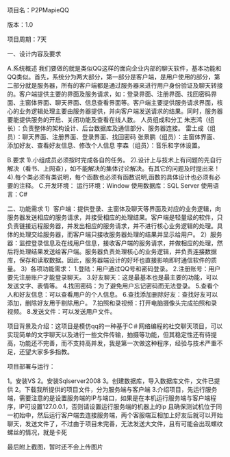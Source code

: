 项目名：P2PMapieQQ

版本：1.0

项目周期：7天

一、设计内容及要求

A.系统概述
       我们要做的就是类似QQ这样的面向企业内部的聊天软件，基本功能和QQ类似。首先，系统分为两大部分，第一部分是客户端，是用户使用的部分，第二部分就是服务器，所有的客户端都是通过服务器来进行用户身份验证及聊天转接的。客户端提供主要的界面及服务请求，如：登录界面、注册界面、找回密码界面、主窗体界面、聊天界面、信息查看界面等。客户端主要提供服务请求界面，核心的业务逻辑处理主要由服务器提供，并向客户端发送请求的结果。同时，服务器要能提供服务的开启、关闭功能及查看在线人数。
人员组成和分工
朱志鸿（组长）：负责整体的架构设计、后台数据库及通信部分、服务器连接。
雷土成（组员）：聊天界面、注册界面、登录界面、找回密码
张景鹏（组员）：主窗体界面、添加好友、查看好友信息、修改个人信息
李森（组员）：音乐和字体设置。

B.要求
1).小组成员必须按时完成各自的任务。
2).设计上与技术上有问题的先自行解决（看书、上网查），如不能解决的集体讨论解决。有其它的问题及时提出来！
4).每个类必须有类说明，每个函数也必须有函数说明,函数的具体设计也必须有必要的注释。
C.开发环境：
运行环境：Window
使用数据库：SQL Server
使用语言：C#

二、功能需求
1）客户端：提供登录、主窗体及聊天等界面及对应的业务逻辑，向服务器发送相应的服务请求，并接受相应的处理结果。客户端是轻量级的软件，只负责链接远程服务器，并发出相应的服务请求，并不进行核心业务逻辑的处理。具体的处理交给服务器，而客户端只接收服务器处理的结果并显示给用户。
2）服务器：监控登录信息及在线用户信息，接收客户端的服务请求，并做相应的处理，然后将处理结果发送给客户端。服务器负责处理核心的业务逻辑，并负责连接数据库，保存和读取数据。因此，服务器端设计的好坏也直接影响即时通信软件的质量。
3）各项功能需求：
1.登陆：用户通过QQ号和密码登录。
2.注册账号：用户要先注册账户才能登录聊天。
3.好友聊天：这是最基本也是最主要的功能，可以发送文字、表情等。
4.找回密码：为了避免用户忘记密码而无法登录。
5.查看个人和好友信息：可以查看用户的个人信息。
6.查找添加删除好友：查找好友可以添加，删除好友用于剔除用户。
7.拍照和录视频：打开电脑摄像头完成拍照和录视频。
8.发送文件：可以发送用户文件。


项目背景及介绍：这项目是模仿qq的一种基于C＃网络编程的社交聊天项目，可以实现简单的文字聊天以及进行一些文件传输，拍摄等功能，但其稳定性还有待提高，功能还不完善，而不支持高并发，我是第一次做这种程序，经验与技术严重不足，还望大家多多指教。

项目部署与运行：

1。安装VS
2。安装Sqlserver2008
3。创建数据库，导入数据库文件，文件已提供
2。下载我所提供的项目文件，分为服务端与客户端
3.介绍项目，先运行服务端，需要注意的是设置服务端的IP与端口，如果是在本机运行服务端与客户端程序，IP可设置127.0.0.1，否则请设置运行服务端的机器上的ip
且确保测试机位于同一初始中，然后运行客户端去连接服务端，两个客服端互相加上好友后就可以开始聊天，发送文件了，不过由于项目未完善，无法发送大文件，且有可能会出现螺纹螺丝的情况，就是卡死

最后附上截图，暂时还不会上传图片
